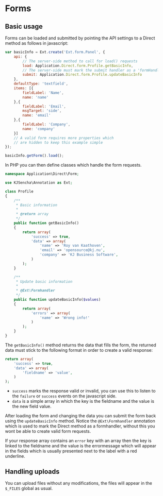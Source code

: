 # Forms

## Basic usage

Forms can be loaded and submitted by pointing the API settings to a Direct method as follows in javascript:

```javascript
var basicInfo = Ext.create('Ext.form.Panel', {
    api: {
        // The server-side method to call for load() requests
        load: Application.Direct.form.Profile.getBasicInfo,
        // The server-side must mark the submit handler as a 'formHandler'
        submit: Application.Direct.form.Profile.updateBasicInfo
    },
    defaultType: 'textfield',
    items: [{
        fieldLabel: 'Name',
        name: 'name'
    },{
        fieldLabel: 'Email',
        msgTarget: 'side',
        name: 'email'
    },{
        fieldLabel: 'Company',
        name: 'company'
    }]
    // A valid form requires more properties which
    // are hidden to keep this example simple
});

basicInfo.getForm().load();

```

In PHP you can then define classes which handle the form requests.

```php
namespace Application\Direct\Form;

use KJSencha\Annotation as Ext;

class Profile
{
    /**
     * Basic information
     *
     * @return array
     */
    public function getBasicInfo()
    {
        return array(
            'success' => true,
            'data' => array(
                'name' => 'Roy van Kaathoven',
                'email' => 'opensource@kj.nu',
                'company' => 'KJ Business Software',
            )
        );
    }

    /**
     * Update basic information
     *
     * @Ext\Formhandler
     */
    public function updateBasicInfo($values)
    {
        return array(
            'errors' => array(
                'name' => 'Wrong info!'
            )
        );
    }
}
```

The `getBasicInfo()` method returns the data that fills the form, the returned data
must stick to the following format in order to create a valid response:

```php
return array(
    'success' => true,
    'data' => array(
        'fieldname' => 'value',
    )
);
```

- `success` marks the response valid or invalid, you can use this to listen to the `failure` or `success` events on the javascript side.
- `data` is a simple array in which the key is the fieldname and the value is the new field value.

After loading the form and changing the data you can submit the form back using the `updateBasicInfo` method.
Notice the `@Ext\Formhandler` annotation which is used to mark the Direct method as a formhandler, without this you wont be able
to create valid form requests.

If your response array contains an `error` key with an array then the key is linked to the fieldname and the value is the errormessage
which will appear in the fields which is usually presented next to the label with a red underline.

## Handling uploads

You can upload files without any modifications, the files will appear in the `$_FILES` global as usual.